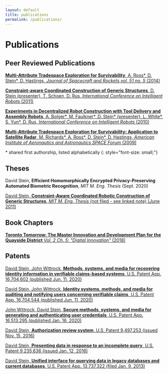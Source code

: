 ```yaml
---
layout: default
title: publications
permalink: /publications/
---
```


<style>  a {
    color: inherit;
  }
</style>

# Publications

## Peer Reviewed Publications

[
**Multi-Attribute Tradespace Exploration for Survivability**, A. Ross\*, D. Stein\*, D. Hastings, _Journal of Spacecraft and Rockets vol. 51 no. 5_ (2014)
](https://dspace.mit.edu/handle/1721.1/82512)

[
**Constraint-aware Coordinated Construction of Generic Structures**, D. Stein (presenter), T. Schoen, D. Rus, _International Conference on Intelligent Robots_ (2011)
](https://dspace.mit.edu/handle/1721.1/72506)

[
**Experiments in Decentralized Robot Construction with Tool Delivery and Assembly Robots**, A. Bolger\*, M. Faulkner\*, D. Stein\* (presenter), L. White\*, S. Yun\*, D. Rus, _International Conference on Intelligent Robots_ (2010)
](https://dspace.mit.edu/handle/1721.1/72544)

[
**Multi-Attribute Tradespace Exploration for Survivability: Application to Satellite Radar**, M. Richards\*, A. Ross\*, D. Stein\*, D. Hastings, _American Institute of Aeronautics and Astronautics SPACE Forum_ (2009)
](https://dspace.mit.edu/handle/1721.1/72060)

\* shared first authorship, listed alphabetically
{: style="font-size: small;"}

## Theses

David Stein, **Efficient Homomorphically Encrypted Privacy-Preserving Automated Biometric Recognition**, _MIT M. Eng. Thesis_ (Sept. 2020)

[
David Stein, **Constraint-Aware Coordinated Robotic Construction of Generic Structures**,  _MIT M. Eng. Thesis_ (not filed - see linked note) (June 2011)
](/thesis2011.html)

## Book Chapters

[
**Toronto Tomorrow: The Master Innovation and Development Plan for the Quayside District** _Vol. 2 Ch. 5: "Digital Innovation"_ (2018)
](https://storage.googleapis.com/sidewalk-toronto-ca/wp-content/uploads/2019/09/03134040/MIDP-Volume-2-Chapter-5-Digital-Innovation-Accessible.pdf)

## Patents

[
David Stein, John Wittrock, **Methods, systems, and media for recovering identity information in verifiable claims-based systems**,
U.S. Patent App.  16,704,602 (published Jun.  11, 2020)
](http://appft.uspto.gov/netacgi/nph-Parser?Sect1=PTO1&Sect2=HITOFF&p=1&u=/netahtml/PTO/srchnum.html&r=1&f=G&l=50&d=PG01&s1=20200186511.PGNR.)

[
David Stein, John Wittrock, **Identity systems, methods, and media for auditing and notifying users concerning verifiable claims**,
U.S. Patent App.  16,704,544 (published Jun.  11, 2020)
](http://appft.uspto.gov/netacgi/nph-Parser?Sect1=PTO1&Sect2=HITOFF&p=1&u=/netahtml/PTO/srchnum.html&r=1&f=G&l=50&d=PG01&s1=20200186341.PGNR.)

[
John Wittrock, David Stein, **Secure methods, systems, and media for generating and authenticating user credentials**,
U.S. Patent App.  16,513,295 (published Jan.  16, 2020)
](http://appft.uspto.gov/netacgi/nph-Parser?Sect1=PTO1&Sect2=HITOFF&p=1&u=/netahtml/PTO/srchnum.html&r=1&f=G&l=50&d=PG01&s1=20200021588.PGNR.)

[
David Stein, **Authorization review system**,
U.S. Patent 9,497,253 (issued Nov.  15, 2016)
](http://patft.uspto.gov/netacgi/nph-Parser?Sect1=PTO1&Sect2=HITOFF&p=1&u=/netahtml/PTO/srchnum.html&r=1&f=G&l=50&d=PALL&s1=9497253.PN.)

[
David Stein, **Presenting data in response to an incomplete query**,
U.S. Patent 9,235,636 (issued Jan.  12, 2016)
](http://patft.uspto.gov/netacgi/nph-Parser?Sect1=PTO1&Sect2=HITOFF&p=1&u=/netahtml/PTO/srchnum.html&r=1&f=G&l=50&d=PALL&s1=9235636.PN.)

[
David Stein, **Unified interface for querying data in legacy databases and current databases**,
U.S. Patent App.  13,737,322 (filed Jan.  9, 2013)
](http://appft.uspto.gov/netacgi/nph-Parser?Sect1=PTO1&Sect2=HITOFF&p=1&u=/netahtml/PTO/srchnum.html&r=1&f=G&l=50&d=PG01&s1=20140195514.PGNR.)
